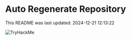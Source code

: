 # Auto Regenerate Repository

This README was last updated: 2024-12-21 12:13:22

 ![TryHackMe](https://tryhackme.com/badge/533634)